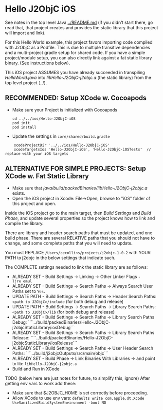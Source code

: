 Hello J2ObjC iOS
================

See notes in the top level Java [../README.md](../README.md) (if you didn't start there, go read that, that project creates and provides the static library that this project will import and link).

For this Hello World example, this project favors importing code compiled with J2ObjC as a Podfile. This is due to multiple transitive dependencies and a multi-project gradle setup for shared code. If you have a simple project/module setup, you can also directly link against a fat static library binary. (See instructions below).

This iOS project ASSUMES you have already succeeded in transpiling
*HelloWorld.java* into *libHello-J2ObjC-j2objc.a* (the static library) from the top level project (../).

RECOMMENDED: Setup XCode w. Cocoapods
-----------
* Make sure your Project is initialized with Cocoapods
  ```
  cd ../../ios/Hello-J2ObjC-iOS
  pod init
  pod install
  ```
* Update the settings in ```core/shared/build.gradle```
```
    xcodeProjectDir '../../ios/Hello-J2ObjC-iOS'
    xcodeTargetsIos 'Hello-J2ObjC-iOS', 'Hello-J2ObjC-iOSTests'  // replace with your iOS targets
```

ALTERNATIVE FOR SIMPLE PROJECTS: Setup XCode w. Fat Static Library
-----------

* Make sure that *java/build/packedBinaries/libHello-J2ObjC-j2objc.a* exists.
* Open the iOS project in Xcode: File->Open, browse to "iOS" folder of this project and open.

Inside the iOS project go to the main target, then *Build Settings* and *Build Phase*, and update several properties so the project knows how to link and compile the library.   

There are library and header search paths that must be updated, and one build phase.
There are several RELATIVE paths that you should not have to change, and some complete paths that you will need to update.

You must REPLACE ```/Users/cecollins/projects/j2objc-1.0.2``` with YOUR PATH to j2objc in the below settings that indicate such. 

The COMPLETE settings needed to link the static library are as follows:
* ALREADY SET - Build Settings -> Linking -> Other Linker Flags ```-ljre_emul```
* ALREADY SET - Build Settings -> Search Paths -> Always Search User Paths set to ```Yes```.
* UPDATE PATH - Build Settings -> Search Paths -> Header Search Paths: ```<path to J2ObjC>/include``` (for both debug and release)
* UPDATE PATH - Build Settings -> Search Paths -> Library Search Paths: ```<path to J2ObjC>/lib``` (for both debug and release)
* ALREADY SET - Build Settings -> Search Paths -> Library Search Paths Debug: ````../build/packedBinaries/Hello-J2ObjC-j2objcStaticLibrary/iosDebug```
* ALREADY SET - Build Settings -> Search Paths -> Library Search Paths Release: ````../build/packedBinaries/Hello-J2ObjC-j2objcStaticLibrary/iosRelease```
* ALREADY SET - Build Settings -> Search Paths -> User Header Search Paths: ````../build/j2objcOutputs/src/main/objc```
* ALREADY SET - Build Phase -> Link Binaries With Libraries -> and point to lib: ```libHello-J2ObjC-j2objc.a```
* Build and Run in XCode


TODO (below here are just notes for future, to simplify this, ignore) 
After getting env vars to work add these:
* Make sure that $J2OBJC_HOME is set correctly before proceeding.
* Allow XCode to use env vars: ```defaults write com.apple.dt.Xcode UseSanitizedBuildSystemEnvironment -bool NO```





